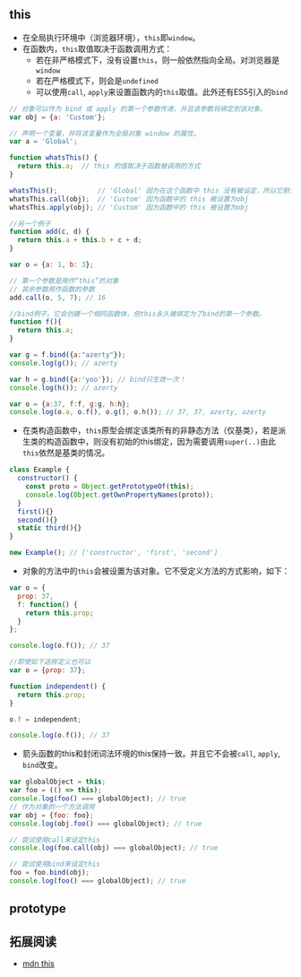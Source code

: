 ## this

- 在全局执行环境中（浏览器环境），`this`即`window`。
- 在函数内，`this`取值取决于函数调用方式：
    - 若在非严格模式下，没有设置`this`，则一般依然指向全局。对浏览器是`window`
    - 若在严格模式下，则会是`undefined`
    - 可以使用`call`, `apply`来设置函数内的`this`取值。此外还有ES5引入的`bind`
```js
// 对象可以作为 bind 或 apply 的第一个参数传递，并且该参数将绑定到该对象。
var obj = {a: 'Custom'};

// 声明一个变量，并将该变量作为全局对象 window 的属性。
var a = 'Global';

function whatsThis() {
  return this.a;  // this 的值取决于函数被调用的方式
}

whatsThis();          // 'Global' 因为在这个函数中 this 没有被设定，所以它默认为 全局/ window 对象
whatsThis.call(obj);  // 'Custom' 因为函数中的 this 被设置为obj
whatsThis.apply(obj); // 'Custom' 因为函数中的 this 被设置为obj

//另一个例子
function add(c, d) {
  return this.a + this.b + c + d;
}

var o = {a: 1, b: 3};

// 第一个参数是用作“this”的对象
// 其余参数用作函数的参数
add.call(o, 5, 7); // 16

//bind例子。它会创建一个相同函数体，但this永久被绑定为了bind的第一个参数。
function f(){
  return this.a;
}

var g = f.bind({a:"azerty"});
console.log(g()); // azerty

var h = g.bind({a:'yoo'}); // bind只生效一次！
console.log(h()); // azerty

var o = {a:37, f:f, g:g, h:h};
console.log(o.a, o.f(), o.g(), o.h()); // 37, 37, azerty, azerty

```
- 在类构造函数中，`this`原型会绑定该类所有的非静态方法（仅基类），若是派生类的构造函数中，则没有初始的this绑定，因为需要调用`super(..)`由此`this`依然是基类的情况。
```js
class Example {
  constructor() {
    const proto = Object.getPrototypeOf(this);
    console.log(Object.getOwnPropertyNames(proto));
  }
  first(){}
  second(){}
  static third(){}
}

new Example(); // ['constructor', 'first', 'second']
```
- 对象的方法中的`this`会被设置为该对象。它不受定义方法的方式影响，如下：
```js
var o = {
  prop: 37,
  f: function() {
    return this.prop;
  }
};

console.log(o.f()); // 37

//即使如下这样定义也可以
var o = {prop: 37};

function independent() {
  return this.prop;
}

o.f = independent;

console.log(o.f()); // 37

```


- 箭头函数的this和封闭词法环境的this保持一致。并且它不会被`call`, `apply`, `bind`改变。
```js
var globalObject = this;
var foo = (() => this);
console.log(foo() === globalObject); // true
// 作为对象的一个方法调用
var obj = {foo: foo};
console.log(obj.foo() === globalObject); // true

// 尝试使用call来设定this
console.log(foo.call(obj) === globalObject); // true

// 尝试使用bind来设定this
foo = foo.bind(obj);
console.log(foo() === globalObject); // true
```

## prototype



## 拓展阅读

- [mdn this](https://developer.mozilla.org/zh-CN/docs/Web/JavaScript/Reference/Operators/this)